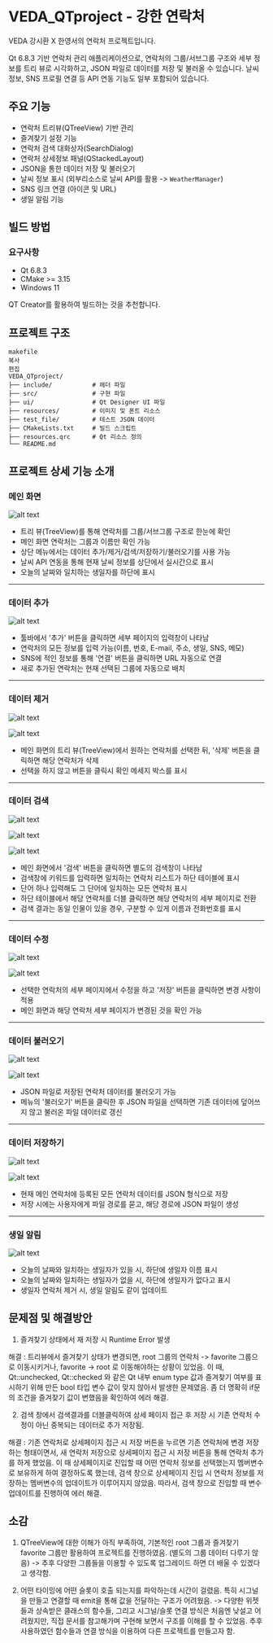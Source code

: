 # VEDA_QTproject - 강한 연락처

VEDA 강시환 X 한영서의 연락처 프로젝트입니다.

Qt 6.8.3 기반 연락처 관리 애플리케이션으로, 연락처의 그룹/서브그룹 구조와 세부 정보를 트리 뷰로 시각화하고, JSON 파일로 데이터를 저장 및 불러올 수 있습니다. 
날씨 정보, SNS 프로필 연결 등 API 연동 기능도 일부 포함되어 있습니다.

## 주요 기능

- 연락처 트리뷰(QTreeView) 기반 관리
- 즐겨찾기 설정 기능
- 연락처 검색 대화상자(SearchDialog)
- 연락처 상세정보 패널(QStackedLayout)
- JSON을 통한 데이터 저장 및 불러오기
- 날씨 정보 표시 (외부리소스로 날씨 API를 활용 -> `WeatherManager`)
- SNS 링크 연결 (아이콘 및 URL)
- 생일 알림 기능

## 빌드 방법

### 요구사항
- Qt 6.8.3
- CMake >= 3.15
- Windows 11

QT Creator를 활용하여 빌드하는 것을 추천합니다.

## 프로젝트 구조

```
makefile
복사
편집
VEDA_QTproject/
├── include/           # 헤더 파일
├── src/               # 구현 파일
├── ui/                # Qt Designer UI 파일
├── resources/         # 이미지 및 폰트 리소스
├── test_file/         # 테스트 JSON 데이터
├── CMakeLists.txt     # 빌드 스크립트
├── resources.qrc      # Qt 리소스 정의
└── README.md
```

## 프로젝트 상세 기능 소개

### 메인 화면

![alt text](./images/main.png)

- 트리 뷰(TreeView)를 통해 연락처를 그룹/서브그룹 구조로 한눈에 확인
- 메인 화면 연락처는 그룹과 이름만 확인 가능
- 상단 메뉴에서는 데이터 추가/제거/검색/저장하기/불러오기를 사용 가능
- 날씨 API 연동을 통해 현재 날씨 정보를 상단에서 실시간으로 표시
- 오늘의 날짜와 일치하는 생일자를 하단에 표시

---

### 데이터 추가

![alt text](./images/detail.png)

- 툴바에서 '추가' 버튼을 클릭하면 세부 페이지의 입력창이 나타남
- 연락처의 모든 정보를 입력 가능(이름, 번호, E-mail, 주소, 생일, SNS, 메모)
- SNS에 적인 정보를 통해 '연결' 버튼을 클릭하면 URL 자동으로 연결
- 새로 추가된 연락처는 현재 선택된 그룹에 자동으로 배치

---

### 데이터 제거
![alt text](./images/delete1.png)

![alt text](./images/delete2.png)

- 메인 화면의 트리 뷰(TreeView)에서 원하는 연락처를 선택한 뒤, '삭제' 버튼을 클릭하면 해당 연락처가 삭제
- 선택을 하지 않고 버튼을 클릭시 확인 메세지 박스를 표시

---

### 데이터 검색

![alt text](./images/searchdialog.png)

![alt text](./images/searchresult.png)

![alt text](./images/searchdetail.png)

- 메인 화면에서 '검색' 버튼을 클릭하면 별도의 검색창이 나타남
- 검색창에 키워드를 입력하면 일치하는 연락처 리스트가 하단 테이블에 표시
- 단어 하나 입력해도 그 단어에 일치하는 모든 연락처 표시
- 하단 테이블에서 해당 연락처를 더블 클릭하면 해당 연락처의 세부 페이지로 전환
- 검색 결과는 동일 인물이 있을 경우, 구분할 수 있게 이름과 전화번호를 표시

---

### 데이터 수정

![alt text](./images/fixdata.png)

![alt text](./images/fixcomplete.png)

- 선택한 연락처의 세부 페이지에서 수정을 하고 '저장' 버튼을 클릭하면 변경 사항이 적용
- 메인 화면과 해당 연락처 세부 페이지가 변경된 것을 확인 가능

---

### 데이터 불러오기

![alt text](./images/fileLoad.png)

![alt text](./images/loadcomplete.png)

- JSON 파일로 저장된 연락처 데이터를 불러오기 가능
- 메뉴의 '불러오기' 버튼을 클릭한 후 JSON 파일을 선택하면 기존 데이터에 덮어쓰지 않고 불러온 파일 데이터로 갱신

---

### 데이터 저장하기

![alt text](./images/savefile.png)

![alt text](./images/savecomplete.png)

- 현재 메인 연락처에 등록된 모든 연락처 데이터를 JSON 형식으로 저장
- 저장 시에는 사용자에게 파일 경로를 묻고, 해당 경로에 JSON 파일이 생성

---

### 생일 알림

![alt text](./images/birth.png)

- 오늘의 날짜와 일치하는 생일자가 있을 시, 하단에 생일자 이름 표시
- 오늘의 날짜와 일치하는 생일자가 없을 시, 하단에 생일자가 없다고 표시
- 생일자 연락처 제거 시, 생일 알림도 같이 업데이트



## 문제점 및 해결방안

1. 즐겨찾기 상태에서 재 저장 시 Runtime Error 발생

해결 : 트리뷰에서 즐겨찾기 상태가 변경되면, root 그룹의 연락처 -> favorite 그룹으로 이동시키거나,
favorite -> root 로 이동해야하는 상황이 있었음.
이 때, Qt::unchecked, Qt::checked 와 같은 Qt 내부 enum type 값과 즐겨찾기 여부를 표시하기 위해 만든 
bool 타입 변수 값이 맞지 않아서 발생한 문제였음.
좀 더 명확히 if문의 조건을 즐겨찾기 값이 변했음을 확인하여 에러 해결.

2. 검색 창에서 검색결과를 더블클릭하여 상세 페이지 접근 후 저장 시 기존 연락처 수정이 아닌 중복되는 데이터로 추가 저장됨.

해결 : 기존 연락처로 상세페이지 접근 시 저장 버튼을 누르면 기존 연락처에 변경 저장하는 형태이면서,
새 연락처 저장으로 상세페이지 접근 시 저장 버튼을 통해 연락처 추가를 하게 했었음.
이 때 상세페이지로 진입할 때 어떤 연락처 정보를 선택했는지 멤버변수로 보유하게 하여 결정하도록 했는데,
검색 창으로 상세페이지 진입 시 연락처 정보를 저장하는 멤버변수의 업데이트가 이루어지지 않았음.
따라서, 검색 창으로 진입할 때 변수 업데이트를 진행하여 에러 해결.



## 소감

1. QTreeView에 대한 이해가 아직 부족하여, 기본적인 root 그룹과 즐겨찾기 favorite 그룹만 활용하여 프로젝트를 진행하였음. (별도의 그룹 데이터 다루기 않음)
-> 추후 다양한 그룹들을 이용할 수 있도록 업그레이드 하면 더 배울 수 있겠다고 생각함.

2. 어떤 타이밍에 어떤 슬롯이 호출 되는지를 파악하는데 시간이 걸렸음. 특히 시그널을 만들고 연결할 때 emit을 통해 값을 전달하는 구조가 어려웠음.
-> 다양한 위젯들과 상속받은 클래스의 함수들, 그리고 시그널/슬롯 연결 방식은 처음엔 낮설고 어려웠지만, 직접 문서를 참고해가며 구현해 보면서 구조를 이해를 할 수 있었음.
추후 사용하였던 함수들과 연결 방식을 이용하여 다른 프로젝트를 만들고자 함.